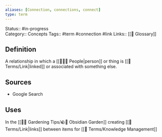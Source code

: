 ```yaml
---
aliases: [Connection, connections, connect]
type: term
---
```

Status:: #in-progress  
Category:: Concepts
Tags:: #term #connection #link 
Links:: [[📇 Glossary]]

## Definition
A relationship in which a [[👨‍👧‍👦 People|person]] or thing is [[📇 Terms/Link|linked]] or associated with something else.

## Sources
- Google Search

## Uses
In the [[👩‍🌾 Gardening Tips/🪨🌱 Obsidian Garden]] creating [[📇 Terms/Link|links]] between items for [[📇 Terms/Knowledge Management]]